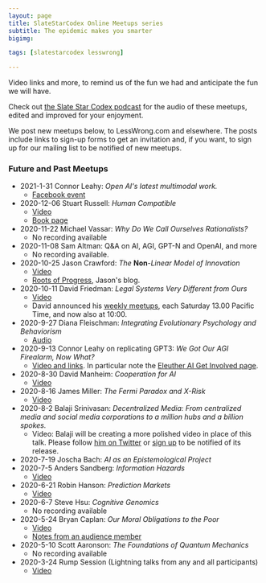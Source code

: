```yaml
---
layout: page
title: SlateStarCodex Online Meetups series
subtitle: The epidemic makes you smarter
bigimg:

tags: [slatestarcodex lesswrong]

---
```


Video links and more, to remind us of the fun we had and anticipate the fun we will have.

Check out [the Slate Star Codex podcast](https://linktr.ee/sscpodcast/) for the audio of these meetups, edited and improved for your enjoyment.

We post new meetups below, to LessWrong.com and elsewhere. The posts include links to sign-up forms to get an invitation and, if you want, to sign up for our mailing list to be notified of new meetups.

### Future and Past Meetups

* 2021-1-31 Connor Leahy: *Open AI's latest multimodal work.*
  * [Facebook event](https://www.facebook.com/events/1123815641396627/)
* 2020-12-06 Stuart Russell: *Human Compatible*
  * [Video](https://youtu.be/lKK9-0d_8sE)
  * [Book page](https://people.eecs.berkeley.edu/~russell/hc.html)
* 2020-11-22 Michael Vassar:  *Why Do We Call Ourselves Rationalists?*
  * No recording available
* 2020-11-08 Sam Altman: Q&A on AI, AGI, GPT-N and OpenAI, and more
  * No recording available.
* 2020-10-25 Jason Crawford: *The* **Non**-*Linear Model of Innovation*  
  * [Video](https://youtu.be/No7OezzFkfo)
  * [Roots of Progress](https://rootsofprogress.org/), Jason's blog.
* 2020-10-11 David Friedman: *Legal Systems Very Different from Ours*
  * [Video](https://www.youtube.com/watch?v=xbqhxCyd2BI)
  * David announced his [weekly meetups](http://www.daviddfriedman.com/SSC%20Meetups%20announcement.html), each Saturday 13.00 Pacific Time, and now also at 10:00.
* 2020-9-27 Diana Fleischman: *Integrating Evolutionary Psychology and Behaviorism*
  * [Audio](https://youtu.be/TXPTghSnrn4)
* 2020-9-13 Connor Leahy on replicating GPT3: *We Got Our AGI Firealarm, Now What?*
  * [Video and links](https://www.youtube.com/watch?v=pGjyiqJZPJo). In particular note the [Eleuther AI Get Involved page](https://www.eleuther.ai/get-involved).
* 2020-8-30 David Manheim: *Cooperation for AI*
  * [Video](https://youtu.be/1fCm6Z16leg)
* 2020-8-16 James Miller: *The Fermi Paradox and X-Risk*
  * [Video](https://youtu.be/jisNYZpmnmU) 
* 2020-8-2 Balaji Srinivasan: *Decentralized Media: From centralized media and social media corporations to a million hubs and a billion spokes.*
  * Video: Balaji will be creating a more polished video in place of this talk. Please follow [him on Twitter](https://twitter.com/balajis/) or [sign up](http://balajis.com/signup) to be notified of its release.
* 2020-7-19 Joscha Bach:  *AI as an Epistemological Project*
* 2020-7-5 Anders Sandberg: *Information Hazards*
  * [Video](https://www.youtube.com/watch?v=Wn2vgQGNI_c)
* 2020-6-21 Robin Hanson: *Prediction Markets*
  * [Video](https://www.youtube.com/watch?v=uc4W4BlJ-zc)
* 2020-6-7 Steve Hsu: *Cognitive Genomics*
  * No recording available
* 2020-5-24 Bryan Caplan: *Our Moral Obligations to the Poor*
  * [Video](https://www.youtube.com/watch?v=33ACoLXLoHo&feature=youtu.be)
  * [Notes from an audience member](https://www.zappable.com/2020/05/bryan-caplan-on-who-to-blame-for-poverty.html)
* 2020-5-10 Scott Aaronson: *The Foundations of Quantum Mechanics*
  * No recording available
* 2020-3-24 Rump Session (Lightning talks from any and all participants)
  * [Video](https://youtu.be/YdfM45Oyzhk)
